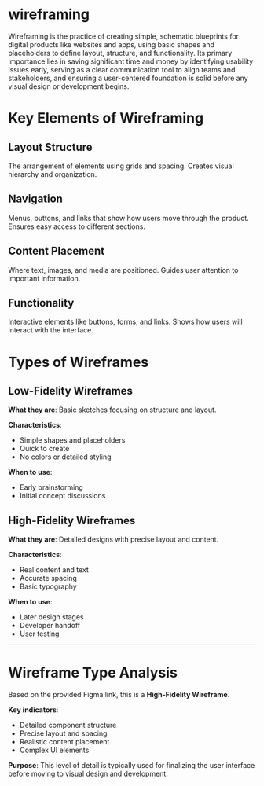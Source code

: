 # wireframing
Wireframing is the practice of creating simple, schematic blueprints for digital products like websites and apps, using basic shapes and placeholders to define layout, structure, and functionality. Its primary importance lies in saving significant time and money by identifying usability issues early, serving as a clear communication tool to align teams and stakeholders, and ensuring a user-centered foundation is solid before any visual design or development begins.

# Key Elements of Wireframing

## Layout Structure
The arrangement of elements using grids and spacing. Creates visual hierarchy and organization.

## Navigation  
Menus, buttons, and links that show how users move through the product. Ensures easy access to different sections.

## Content Placement
Where text, images, and media are positioned. Guides user attention to important information.

## Functionality
Interactive elements like buttons, forms, and links. Shows how users will interact with the interface.

# Types of Wireframes

## Low-Fidelity Wireframes
**What they are**: Basic sketches focusing on structure and layout.

**Characteristics**:
- Simple shapes and placeholders
- Quick to create
- No colors or detailed styling

**When to use**:
- Early brainstorming
- Initial concept discussions

## High-Fidelity Wireframes  
**What they are**: Detailed designs with precise layout and content.

**Characteristics**:
- Real content and text
- Accurate spacing
- Basic typography

**When to use**:
- Later design stages
- Developer handoff
- User testing

---

# Wireframe Type Analysis

Based on the provided Figma link, this is a **High-Fidelity Wireframe**.

**Key indicators**:
- Detailed component structure
- Precise layout and spacing
- Realistic content placement
- Complex UI elements

**Purpose**: This level of detail is typically used for finalizing the user interface before moving to visual design and development.
